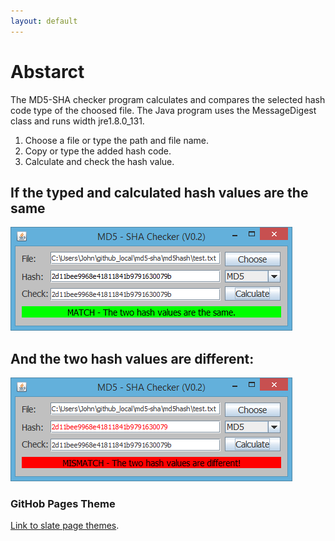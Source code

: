 ```yaml
---
layout: default
---
```

# [](#header-1)Abstarct

The MD5-SHA checker program calculates and compares the selected hash code type of the choosed file. The Java program uses the MessageDigest class and runs width jre1.8.0_131.

1.  Choose a file or type the path and file name.
2.  Copy or type the added hash code.
3.  Calculate and check the hash value.

## [](#header-3)If the typed and calculated hash values are the same
![](./assets/images/match.png?raw=true)

## [](#header-3)And the two hash values are different:
![](./assets/images/mismatch.png?raw=true)

### GitHob Pages Theme
[Link to slate page themes](https://github.com/pages-themes/slate).
